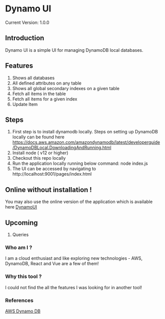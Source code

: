 # Dynamo UI

Current Version: 1.0.0

## Introduction
Dynamo UI is a simple UI for managing DynamoDB local databases. 

## Features
1. Shows all databases
2. All defined attributes on any table
3. Shows all global secondary indexes on a given table
4. Fetch all items in the table
5. Fetch all items for a given index
6. Update Item

## Steps
1. First step is to install dynamodb locally. Steps on setting up DynamoDB locally can be found here https://docs.aws.amazon.com/amazondynamodb/latest/developerguide/DynamoDBLocal.DownloadingAndRunning.html
2. Install node ( v12 or higher)
3. Checkout this repo locally 
4. Run the application locally running below command:
    node index.js
5. The UI can be accessed by navigating to http://localhost:9001/pages/index.html

## Online without installation !
You may also use the online version of the application which is available here 
[DynamoUI](https://webavatar.github.io/dynamo-ui/pages/index.html)

## Upcoming
1. Queries

### Who am I ? 
I am a cloud enthusiast and like exploring new technologies - AWS, DynamoDB, React and Vue are a few of them!

### Why this tool ? 
I could not find the all the features I was looking for in another tool! 

### References
[AWS Dynamo DB](https://aws.amazon.com/pm/dynamodb)













